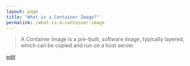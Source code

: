 ```yaml
---
layout: page
title: "What is a Container Image?"
permalink: /what-is-a-container-image
---
```


> A Container Image is a pre-built, software image, typically layered, which can be copied and run on a host server.

<p class="edit-term"><a href="https://github.com/and-digital/tech-definitions/blog/master/definitions/infrastructure/container-image.md">edit</a></p>
